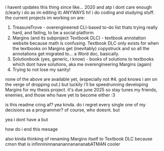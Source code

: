 i havent updates this thing since like... 2020 and atp i dont care enough (clearly i do as im editing it) ANYWAYS
hi! i do coding and studying stuff. the current projects im working on are:
1. TreasureTrove - overengineered CLI-based to-do list thats trying really hard, and failing, to be a social platform
2. Margins (and its subproject Textbook DLC) - textbook annotation website because math is confusing. Textbook DLC only exists for when the textbooks on Margins get (inevitably) copystruck and so all the annotations get migrated to... a Word doc, basically.
3. Solutionbook (yes, generic, i know) - books of solutions to textbooks which dont have solutions, aka me overengineering Margins (again)
4. Trying to not lose my sanity!

none of the above are available yet, (especially not #4. god knows i am on the verge of dropping out.) but luckily i'll be speedrunning developing Margins for my thesis project. it's due june 2025 so stay tunes my friends, enemies, and those who have yet to become either :3

is this readme cring af? yea kinda. do i regret every single one of my decisions as a programmer? of course, who doesnt. but

yea i dont have a but

how do i end this mesage

also kinda thinking of renaming Margins itself to Textbook DLC because cmon that is infinnininnananannanananabATMAN cooler

<!---
PHPCoder99/PHPCoder99 is a ✨ special ✨ repository because its `README.md` (this file) appears on your GitHub profile.
You can click the Preview link to take a look at your changes.
--->
